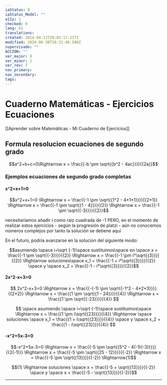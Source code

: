 ```yaml
---
iaStatus: 0
iaStatus_Model: ""
a11y: 1
checked: 0
lang: ES
translations: 
created: 2024-04-12T20:03:17.227Z
modified: 2024-06-30T10:31:46.508Z
supervisado: ""
ACCION: ""
ver_major: 0
ver_minor: 2
ver_rev: 7
nav_primary: 
nav_secondary: 
tags:
---
```

# Cuaderno Matemáticas - Ejercicios Ecuaciones

[[Aprender sobre Matemáticas - Mi Cuaderno de Ejercicios]]

## Formula resolucion ecuaciones de segundo grado

$$a^2+b+c=0\Rightarrow  x = \frac{{-b \pm \sqrt{{b^2 - 4ac}}}}{{2a}}$$

### Ejemplos ecuaciones de segundo grado completas

#### x^2+x+1=0

$$x^2+x+1=0 \Rightarrow x = \frac{{-1 \pm \sqrt{{1^2 - 4*1*1}}}}{{2*1}} \Rightarrow x = \frac{{-1 \pm \sqrt{{1 - 4}}}}{{2}} \Rightarrow x = \frac{{-1 \pm \sqrt{{-3}}}}{{2}}$$

necesitaríamos añadir i como raiz cuadrada de -1 PERO, en el momento de realizar estos ejercicios - según la progresión de platzi -  aún no conocemos números complejos por tanto la solución se detiene aquí

En el futuro, podria avanzarse en la solucion del siguiente modo:

$$asumiendo \space i=\sqrt {-1}\space sustituimos\space en \space x = \frac{{-1 \pm \sqrt{{-3}}}}{{2}} \Rightarrow x = \frac{{-1 \pm i*\sqrt{{3}}}}{{2}} \Rightarrow soluciones\space x_1 = \frac{{-1 + i*\sqrt{{3}}}}{{2}} \space y \space x_2 = \frac{{-1 - i*\sqrt{{3}}}}{{2}}$$
#### 2x^2-x+3=0

$$
2x^2-x+3=0 
\Rightarrow  x = \frac{{-(-1) \pm \sqrt{{-1^2 - 4*2*3}}}}{{2*2}} 
\Rightarrow  x = \frac{{1 \pm \sqrt{{1 - 24}}}}{{4}}
\Rightarrow  x = \frac{{1 \pm \sqrt{{-23}}}}{{4}}
$$

$$
\space asumiendo \space i=\sqrt {-1}\space sustituimos\space
\Rightarrow  x = \frac{{1 \pm i\sqrt{{23}}}}{{4}}
\Rightarrow \space soluciones \space x_1 = \frac{{1 + i\sqrt{{23}}}}{{4}} \space y \space x_2 = \frac{{1 - i\sqrt{{23}}}}{{4}}
$$

#### -x^2+5x-3=0

$$-x^2+5x-3=0 \Rightarrow x = \frac{{-5 \pm \sqrt{{5^2 - 4(-1)(-3)}}}}{{2(-1)}} \Rightarrow x = \frac{{-5 \pm \sqrt{{25 - 12}}}}{{-2}} \Rightarrow x = \frac{{-5 \pm \sqrt{{13}}}}{{-2}} \Rightarrow(1)$$

$$(1) \Rightarrow soluciones \space x = \frac{{-5 + \sqrt{{13}}}}{{-2}} \space y \space x = \frac{{-5 - \sqrt{{13}}}}{{-2}}$$

---
